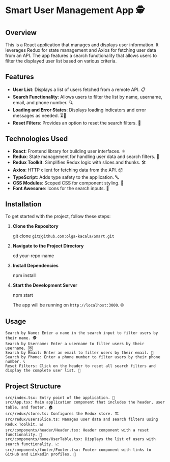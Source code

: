 # Smart User Management App 🕵️

## Overview

This is a React application that manages and displays user information. It leverages Redux for state management and Axios for fetching user data from an API. The app features a search functionality that allows users to filter the displayed user list based on various criteria.

## Features

- **User List**: Displays a list of users fetched from a remote API. 📋
- **Search Functionality**: Allows users to filter the list by name, username, email, and phone number. 🔍
- **Loading and Error States**: Displays loading indicators and error messages as needed. ⏳🚫
- **Reset Filters**: Provides an option to reset the search filters. 🔄

## Technologies Used

- **React**: Frontend library for building user interfaces. ⚛️
- **Redux**: State management for handling user data and search filters. 🔄
- **Redux Toolkit**: Simplifies Redux logic with slices and thunks. 🛠️
- **Axios**: HTTP client for fetching data from the API. 📦
- **TypeScript**: Adds type safety to the application. 🔤
- **CSS Modules**: Scoped CSS for component styling. 🎨
- **Font Awesome**: Icons for the search inputs. 📐

## Installation

To get started with the project, follow these steps:

1. **Clone the Repository**

   git clone `git@github.com:olga-kacala/Smart.git`

2. **Navigate to the Project Directory**

    cd your-repo-name

3. **Install Dependencies**

    npm install

4. **Start the Development Server**

    npm start

    The app will be running on `http://localhost:3000`. 🌐

## Usage

    Search by Name: Enter a name in the search input to filter users by their name. 🕵️
    Search by Username: Enter a username to filter users by their username. 🆔
    Search by Email: Enter an email to filter users by their email. 📧
    Search by Phone: Enter a phone number to filter users by their phone number. 📞
    Reset Filters: Click on the header to reset all search filters and display the complete user list. 🔄

## Project Structure

    src/index.tsx: Entry point of the application. 🚀
    src/App.tsx: Main application component that includes the header, user table, and footer. 🏠
    src/redux/store.ts: Configures the Redux store. 🏗️
    src/redux/usersSlice.ts: Manages user data and search filters using Redux Toolkit. 📊
    src/components/header/Header.tsx: Header component with a reset functionality. 🧩
    src/components/home/UserTable.tsx: Displays the list of users with search functionality. 📈
    src/components/footer/Footer.tsx: Footer component with links to GitHub and LinkedIn profiles. 🔗
